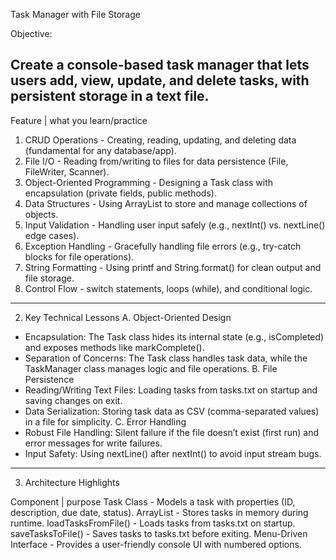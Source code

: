 Task Manager with File Storage

Objective:

Create a console-based task manager that lets users add, view, update, and delete tasks, with persistent storage in a text file.
-----------------------------------------------------------------------------------------------------------------------------------

Feature   | what you learn/practice
1. CRUD Operations - Creating, reading, updating, and deleting data (fundamental for any database/app).
2. File I/O - Reading from/writing to files for data persistence (File, FileWriter, Scanner).
3. Object-Oriented Programming - Designing a Task class with encapsulation (private fields, public methods).
4. Data Structures - Using ArrayList to store and manage collections of objects.
5. Input Validation - Handling user input safely (e.g., nextInt() vs. nextLine() edge cases).
6. Exception Handling - Gracefully handling file errors (e.g., try-catch blocks for file operations).
7. String Formatting - Using printf and String.format() for clean output and file storage.
8. Control Flow - switch statements, loops (while), and conditional logic.

----------------------------------------------------------------------------------------------------------------------------------

2. Key Technical Lessons
A. Object-Oriented Design
 - Encapsulation: The Task class hides its internal state (e.g., isCompleted) and exposes methods like markComplete().
 - Separation of Concerns: The Task class handles task data, while the TaskManager class manages logic and file operations.
B. File Persistence
 - Reading/Writing Text Files: Loading tasks from tasks.txt on startup and saving changes on exit.
 - Data Serialization: Storing task data as CSV (comma-separated values) in a file for simplicity.
C. Error Handling
 - Robust File Handling: Silent failure if the file doesn’t exist (first run) and error messages for write failures.
 - Input Safety: Using nextLine() after nextInt() to avoid input stream bugs.

----------------------------------------------------------------------------------------------------------------------------------

3. Architecture Highlights

Component | purpose
Task Class - Models a task with properties (ID, description, due date, status).
ArrayList<Task> - Stores tasks in memory during runtime.
loadTasksFromFile()	- Loads tasks from tasks.txt on startup.
saveTasksToFile() - Saves tasks to tasks.txt before exiting.
Menu-Driven Interface - Provides a user-friendly console UI with numbered options.









